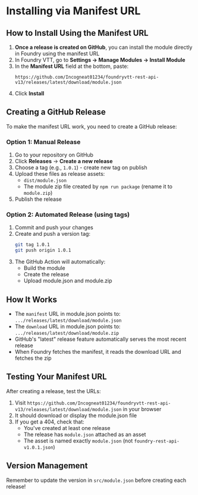 # Installing via Manifest URL

## How to Install Using the Manifest URL

1. **Once a release is created on GitHub**, you can install the module directly in Foundry using the manifest URL
2. In Foundry VTT, go to **Settings → Manage Modules → Install Module**
3. In the **Manifest URL** field at the bottom, paste:
   ```
   https://github.com/Incogneat01234/foundryvtt-rest-api-v13/releases/latest/download/module.json
   ```
4. Click **Install**

## Creating a GitHub Release

To make the manifest URL work, you need to create a GitHub release:

### Option 1: Manual Release
1. Go to your repository on GitHub
2. Click **Releases** → **Create a new release**
3. Choose a tag (e.g., `1.0.1`) - create new tag on publish
4. Upload these files as release assets:
   - `dist/module.json`
   - The module zip file created by `npm run package` (rename it to `module.zip`)
5. Publish the release

### Option 2: Automated Release (using tags)
1. Commit and push your changes
2. Create and push a version tag:
   ```bash
   git tag 1.0.1
   git push origin 1.0.1
   ```
3. The GitHub Action will automatically:
   - Build the module
   - Create the release
   - Upload module.json and module.zip

## How It Works

- The `manifest` URL in module.json points to: `.../releases/latest/download/module.json`
- The `download` URL in module.json points to: `.../releases/latest/download/module.zip`
- GitHub's "latest" release feature automatically serves the most recent release
- When Foundry fetches the manifest, it reads the download URL and fetches the zip

## Testing Your Manifest URL

After creating a release, test the URLs:
1. Visit `https://github.com/Incogneat01234/foundryvtt-rest-api-v13/releases/latest/download/module.json` in your browser
2. It should download or display the module.json file
3. If you get a 404, check that:
   - You've created at least one release
   - The release has `module.json` attached as an asset
   - The asset is named exactly `module.json` (not `foundry-rest-api-v1.0.1.json`)

## Version Management

Remember to update the version in `src/module.json` before creating each release!